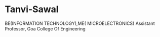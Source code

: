 # Tanvi-Sawal
BE(INFORMATION TECHNOLOGY),ME( MICROELECTRONICS) 
Assistant Professor, Goa College Of Engineering
